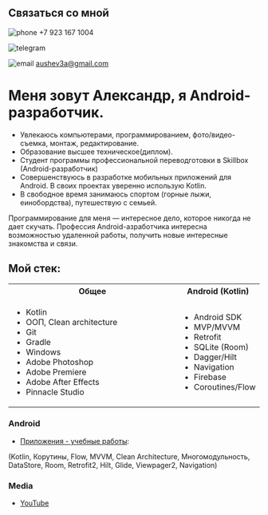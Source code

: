 ## Связаться со мной

![phone](./editable/icons/phone.jpg)
+7 923 167 1004

![telegram](./editable/icons/telegramm.jpg)
<!-- [@poddubniysergey198](https://t.me/poddubniysergey198) -->

![email](./editable/icons/email.jpg)
aushev3a@gmail.com

<!-- ## Резюме -->

<!-- - [Резюме
- [Резюме Android-developer](https://docs.google.com/document/. -->

# Меня зовут Александр, я Android-разработчик.
<!-- (./diplom/.pdf) -->
- Увлекаюсь компьютерами, программированием, фото/видео- съемка, монтаж, редактирование.
- Образование высшее техническое(диплом).
- Студент программы профессиональной переводготовки в Skillbox (Android-разработчик)
- Совершенствуюсь  в разработке мобильных приложений для Android. В своих проектах уверенно использую  Kotlin.
- В свободное время занимаюсь спортом (горные лыжи, еинобордства), путешествую с семьей.

Программирование для меня — интересное дело, которое никогда не дает скучать. Профессия Android-азработчика интересна возможностью удаленной работы, получить новые интересные знакомства и связи.

## Мой стек:
<table>
  <tr>
    <th>Общее</th>
    <th>Android (Kotlin)</th>
    
  </tr>
  <tr>
    <td width=100%>
      <ul>
        <li>Kotlin</li>
        <li>ООП, Clean architecture</li>
        <li>Git</li>
        <li>Gradle</li>
        <li>Windows</li>
        <li>Adobe Photoshop</li>
        <li>Adobe Premiere</li>
        <li>Adobe After Effects</li>
        <li>Pinnacle Studio</li>
<!--       </ul>
    </td>
    <td>
      <ul> -->
<!--         <li></li> -->
<!--         <li></li>
        <li></li> -->
<!--         <li></li> -->
<!--         <li></li>
        <li></li> -->
      </ul>
    </td>
    <td>
      <ul>
        <li>Android SDK</li>
        <li>MVP/MVVM</li>
        <li>Retrofit</li>
        <li>SQLite (Room)</li>
        <li>Dagger/Hilt</li>
        <li>Navigation</li>
        <li>Firebase</li>
        <li>Coroutines/Flow</li>
      </ul>
    </td>
  </tr>
</table>

### Android
- [Приложения - учебные работы](https://github.com/AlexAAushev/practicals_works_android.git):

(Kotlin, Корутины, Flow, MVVM, Clean Architecture, Многомодульность, DataStore, Room, Retrofit2, Hilt, Glide, Viewpager2, Navigation)

### Media
- [YouTube](https://www.youtube.com/@studio3AAA/featured) 
